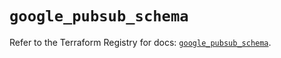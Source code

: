 # `google_pubsub_schema`

Refer to the Terraform Registry for docs: [`google_pubsub_schema`](https://registry.terraform.io/providers/hashicorp/google-beta/6.49.3/docs/resources/google_pubsub_schema).
